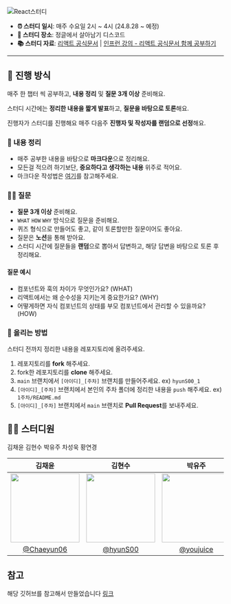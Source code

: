 ![React스터디](https://github.com/user-attachments/assets/603199df-78db-48b9-ad8f-d09d4edc4ea2)

- **⏰ 스터디 일시**: 매주 수요일 2시 ~ 4시 (24.8.28 ~ 예정)
- **🏫 스터디 장소**: 정글에서 살아남기 디스코드
- **📚 스터디 자료**: [리액트 공식문서](https://ko.react.dev/learn) | [인프런 강의 - 리액트 공식문서 함께 공부하기](https://www.inflearn.com/course/%EB%A6%AC%EC%95%A1%ED%8A%B8-%EA%B3%B5%EC%8B%9D%EB%AC%B8%EC%84%9C-%ED%95%A8%EA%BB%98-%EA%B3%B5%EB%B6%80%ED%95%98%EA%B8%B0)

---

## 🚀 진행 방식

매주 한 챕터 씩 공부하고, **내용 정리** 및 **질문 3개 이상** 준비해요.

스터디 시간에는 **정리한 내용을 짧게 발표**하고, **질문을 바탕으로 토론**해요.

진행자가 스터디를 진행해요 매주 다음주 **진행자 및 작성자를 랜덤으로 선정**해요.

### 📝 내용 정리

- 매주 공부한 내용을 바탕으로 **마크다운**으로 정리해요.
- 모든걸 적으려 하기보단, **중요하다고 생각하는 내용** 위주로 적어요.
- 마크다운 작성법은 [여기](https://gist.github.com/ihoneymon/652be052a0727ad59601)를 참고해주세요.

### 🙋‍♂️ 질문

- **질문 3개 이상** 준비해요.
- `WHAT` `HOW` `WHY` 방식으로 질문을 준비해요.
- 퀴즈 형식으로 만들어도 좋고, 같이 토론할만한 질문이어도 좋아요.
- 질문은 **노션**을 통해 받아요.
- 스터디 시간에 질문들을 **랜덤**으로 뽑아서 답변하고, 해당 답변을 바탕으로 토론 후 정리해요.

#### 질문 예시

- 컴포넌트와 훅의 차이가 무엇인가요? (WHAT)
- 리액트에서는 왜 순수성을 지키는게 중요한가요? (WHY)
- 어떻게하면 자식 컴포넌트의 상태를 부모 컴포넌트에서 관리할 수 있을까요? (HOW)

### 📌 올리는 방법

스터디 전까지 정리한 내용을 레포지토리에 올려주세요.

1. 레포지토리를 **fork** 해주세요.
2. fork한 레포지토리를 **clone** 해주세요.
3. `main` 브랜치에서 `[아이디]_[주차]` 브랜치를 만들어주세요. ex) `hyunS00_1`
4. `[아이디]_[주차]` 브랜치에서 본인의 주차 폴더에 정리한 내용을 `push` 해주세요. ex) `1주차/README.md`
5. `[아이디]_[주차]` 브랜치에서 `main` 브랜치로 **Pull Request**를 보내주세요.

## 🏃‍♂️ 스터디원

김채윤 김현수 박유주 차성욱 황연경

|                            김채윤                            |                           김현수                           |                           박유주                            |                            차성욱                             |                           황연경                            |
| :----------------------------------------------------------: | :--------------------------------------------------------: | :---------------------------------------------------------: | :-----------------------------------------------------------: | :---------------------------------------------------------: |
| <img width="160px" src="https://github.com/Chaeyun06.png" /> | <img width="160px" src="https://github.com/hyunS00.png" /> | <img width="160px" src="https://github.com/youjuice.png" /> | <img width="160px" src="https://github.com/tjddnr9553.png" /> | <img width="160px" src="https://github.com/yunnn426.png" /> |
|          [@Chaeyun06](https://github.com/Chaeyun06)          |           [@hyunS00](https://github.com/hyunS00)           |          [@youjuice](https://github.com/youjuice)           |         [@tjddnr9553](https://github.com/tjddnr9553)          |          [@yunnn426](https://github.com/yunnn426)           |

## 참고

해당 깃허브를 참고해서 만들었습니다 [링크](https://github.com/GDSC-Gachon/23-24-React-Study)
